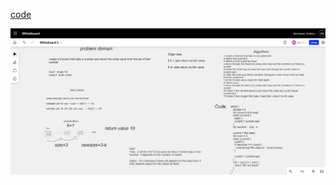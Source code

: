 [code](https://github.com/Motasem-Sulaiman/data-structures-and-algorithms/pull/14)

![](./callenge%207.png)